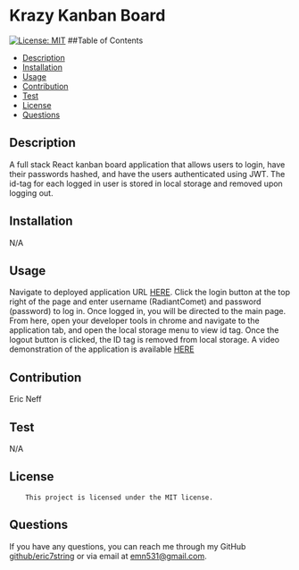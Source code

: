 # Krazy Kanban Board
[![License: MIT](https://img.shields.io/badge/License-MIT-yellow.svg)](https://opensource.org/licenses/MIT)
##Table of Contents
- [Description](#description)
- [Installation](#installation)
- [Usage](#usage)
- [Contribution](#contribution)
- [Test](#test)
- [License](#license)
- [Questions](#questions)
## Description
A full stack React kanban board application that allows users to login, have their passwords hashed, and have the users authenticated using JWT. The id-tag for each logged in user is stored in local storage and removed upon logging out.
## Installation
N/A
## Usage
Navigate to deployed application URL [HERE](https://krazy-kanban-board.onrender.com/). Click the login button at the top right of the page and enter username (RadiantComet) and password (password) to log in. Once logged in, you will be directed to the main page. From here, open your developer tools in chrome and navigate to the application tab, and open the local storage menu to view id tag. Once the logout button is clicked, the ID tag is removed from local storage. A video demonstration of the application is available [HERE](https://drive.google.com/file/d/1_6b9adg_mUmjgpLV4TCzbeN6mIiq_BnH/view?usp=sharing)
## Contribution
Eric Neff
## Test
N/A
## License
        This project is licensed under the MIT license.
## Questions
If you have any questions, you can reach me through my GitHub [github/eric7string](https://www.github.com/eric7string) or via email at emn531@gmail.com.
